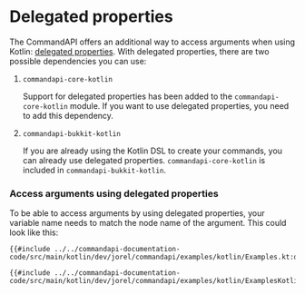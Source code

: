 # Delegated properties

The CommandAPI offers an additional way to access arguments when using Kotlin: [delegated properties](https://kotlinlang.org/docs/delegated-properties.html). With delegated properties, there are two possible dependencies you can use:

1. `commandapi-core-kotlin`

   Support for delegated properties has been added to the `commandapi-core-kotlin` module. If you want to use delegated properties, you need to add this dependency.

2. `commandapi-bukkit-kotlin`

   If you are already using the Kotlin DSL to create your commands, you can already use delegated properties. `commandapi-core-kotlin` is included in `commandapi-bukkit-kotlin`.

### Access arguments using delegated properties

To be able to access arguments by using delegated properties, your variable name needs to match the node name of the argument. This could look like this:

<div class="multi-pre">

```kotlin,Kotlin
{{#include ../../commandapi-documentation-code/src/main/kotlin/dev/jorel/commandapi/examples/kotlin/Examples.kt:delegatedProperties1}}
```

```kotlin,Kotlin_DSL
{{#include ../../commandapi-documentation-code/src/main/kotlin/dev/jorel/commandapi/examples/kotlin/ExamplesKotlinDSL.kt:delegatedProperties1}}
```

</div>
